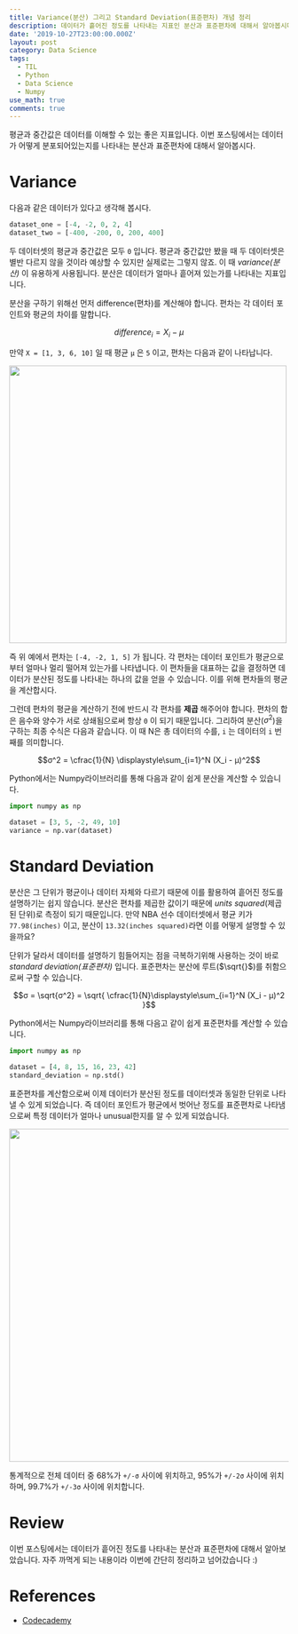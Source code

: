 ```yaml
---
title: Variance(분산) 그리고 Standard Deviation(표준편차) 개념 정리
description: 데이터가 흩어진 정도를 나타내는 지표인 분산과 표준편차에 대해서 알아봅시다
date: '2019-10-27T23:00:00.000Z'
layout: post
category: Data Science
tags:
  - TIL
  - Python
  - Data Science
  - Numpy
use_math: true
comments: true
---
```


평균과 중간값은 데이터를 이해할 수 있는 좋은 지표입니다. 이번 포스팅에서는 데이터가 어떻게 분포되어있는지를 나타내는 분산과 표준편차에 대해서 알아봅시다.

# Variance

다음과 같은 데이터가 있다고 생각해 봅시다.

```python
dataset_one = [-4, -2, 0, 2, 4]
dataset_two = [-400, -200, 0, 200, 400]
```

두 데이터셋의 평균과 중간값은 모두 `0` 입니다. 평균과 중간값만 봤을 때 두 데이터셋은 별반 다르지 않을 것이라 예상할 수 있지만 실제로는 그렇지 않죠. 이 때 _variance(분산)_ 이 유용하게 사용됩니다. 분산은 데이터가 얼마나 흩어져 있는가를 나타내는 지표입니다.

분산을 구하기 위해선 먼저 difference(편차)를 계산해야 합니다. 편차는 각 데이터 포인트와 평균의 차이를 말합니다.

$$difference_i = X_i - µ $$

만약 `X = [1, 3, 6, 10]` 일 때 평균 `µ` 은 `5` 이고, 편차는 다음과 같이 나타납니다.

<img width="500" src="https://s3.amazonaws.com/codecademy-content/courses/statistics/variance/difference.svg" />

즉 위 예에서 편차는 `[-4, -2, 1, 5]` 가 됩니다. 각 편차는 데이터 포인트가 평균으로부터 얼마나 멀리 떨어져 있는가를 나타냅니다. 이 편차들을 대표하는 값을 결정하면 데이터가 분산된 정도를 나타내는 하나의 값을 얻을 수 있습니다. 이를 위해 편차들의 평균을 계산합시다.

그런데 편차의 평균을 계산하기 전에 반드시 각 편차를 **제곱** 해주어야 합니다. 편차의 합은 음수와 양수가 서로 상쇄됨으로써 항상 `0` 이 되기 때문입니다. 그리하여 분산($σ^2$)을 구하는 최종 수식은 다음과 같습니다. 이 때 N은 총 데이터의 수를, `i` 는 데이터의 `i` 번째를 의미합니다.

$$σ^2 = \cfrac{1}{N} \displaystyle\sum_{i=1}^N (X_i - µ)^2$$

Python에서는 Numpy라이브러리를 통해 다음과 같이 쉽게 분산을 계산할 수 있습니다.

```python
import numpy as np

dataset = [3, 5, -2, 49, 10]
variance = np.var(dataset)
```

# Standard Deviation

분산은 그 단위가 평균이나 데이터 자체와 다르기 때문에 이를 활용하여 흩어진 정도를 설명하기는 쉽지 않습니다. 분산은 편차를 제곱한 값이기 때문에 _units squared_(제곱된 단위)로 측정이 되기 때문입니다. 만약 NBA 선수 데이터셋에서 평균 키가 `77.98(inches)` 이고, 분산이 `13.32(inches squared)`라면 이를 어떻게 설명할 수 있을까요?

단위가 달라서 데이터를 설명하기 힘들어지는 점을 극복하기위해 사용하는 것이 바로 _standard deviation(표준편차)_ 입니다. 표준편차는 분산에 루트($\sqrt{}$)를 취함으로써 구할 수 있습니다.

$$σ = \sqrt{σ^2} = \sqrt{ \cfrac{1}{N}\displaystyle\sum_{i=1}^N (X_i - µ)^2 }$$

Python에서는 Numpy라이브러리를 통해 다음고 같이 쉽게 표준편차를 계산할 수 있습니다.

```python
import numpy as np

dataset = [4, 8, 15, 16, 23, 42]
standard_deviation = np.std()
```

표준편차를 계산함으로써 이제 데이터가 분산된 정도를 데이터셋과 동일한 단위로 나타낼 수 있게 되었습니다. 즉 데이터 포인트가 평균에서 벗어난 정도를 표준편차로 나타냄으로써 특정 데이터가 얼마나 unusual한지를 알 수 있게 되었습니다.

<img width="600" src="https://s3.amazonaws.com/codecademy-content/courses/statistics/variance/normal_curve.svg" />

통계적으로 전체 데이터 중 68%가 `+/-σ` 사이에 위치하고, 95%가 `+/-2σ` 사이에 위치하며, 99.7%가 `+/-3σ` 사이에 위치합니다.

# Review

이번 포스팅에서는 데이터가 흩어진 정도를 나타내는 분산과 표준편차에 대해서 알아보았습니다. 자주 까먹게 되는 내용이라 이번에 간단히 정리하고 넘어갔습니다 :)

# References

- [Codecademy](http://www.codecademy.com)
